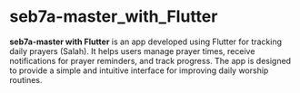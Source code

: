 # seb7a-master_with_Flutter
**seb7a-master with Flutter** is an app developed using Flutter for tracking daily prayers (Salah). It helps users manage prayer times, receive notifications for prayer reminders, and track progress. The app is designed to provide a simple and intuitive interface for improving daily worship routines.
